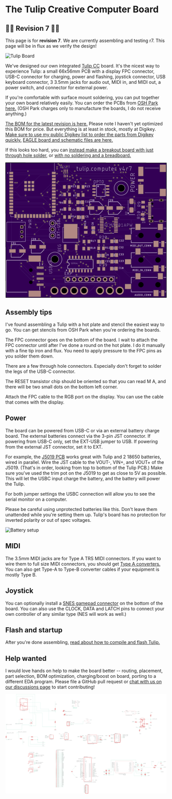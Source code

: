 # The Tulip Creative Computer Board

##  🌈🌈 Revision 7 🌈🌈
This page is for **revision 7**. We are currently assembling and testing r7. This page will be in flux as we verify the design! 

![Tulip Board](UPDATE_THIS)

We've designed our own integrated [Tulip CC](../README.md) board. It's the nicest way to experience Tulip: a small 66x56mm PCB with a display FPC connector, USB-C connector for charging, power and flashing, joystick connector, USB keyboard connector, 3 3.5mm jacks for audio out, MIDI in, and MIDI out, a power switch, and connector for external power. 

If you're comfortable with surface mount soldering, you can put together your own board relatively easily. You can order the PCBs from [OSH Park here.](UPDATE_THIS) (OSH Park charges only to manufacture the boards, I do not receive anything.)

[The BOM for the latest revision is here.](https://github.com/bwhitman/tulipcc/blob/main/docs/pcbs/tulip4_board_v4r7/tulip_board_bom.csv) Please note I haven't yet optimized this BOM for price. But everything is at least in stock, mostly at Digikey. [Make sure to use my public Digikey list to order the parts from Digikey quickly.](https://www.digikey.com/en/mylists/list/ZB5IAQSM2O) [EAGLE board and schematic files are here.](https://github.com/bwhitman/tulipcc/tree/main/docs/pcbs/tulip4_board_v4r7) 

If this looks too hard, you can [instead make a breakout board with just through hole solder](tulip_breakout.md), or [with no soldering and a breadboard.](tulip_breadboard.md)

![Tulip Board](https://raw.githubusercontent.com/bwhitman/tulipcc/main/docs/pics/board_r7.png)


## Assembly tips

I've found assembling a Tulip with a hot plate and stencil the easiest way to go. You can get stencils from OSH Park when you're ordering the boards. 

The FPC connector goes on the bottom of the board. I wait to attach the FPC connector until after I've done a round on the hot plate. I do it manually with a fine tip iron and flux. You need to apply pressure to the FPC pins as you solder them down. 

There are a few through hole connectors. Especially don't forget to solder the legs of the USB-C connector.

The RESET transistor chip should be oriented so that you can read M A, and there will be two small dots on the bottom left corner. 

Attach the FPC cable to the RGB port on the display. You can use the cable that comes with the display.


## Power

The board can be powered from USB-C or via an external battery charge board. The external batteries connect via the 3-pin JST connector. If powering from USB-C only, set the EXT-USB jumper to USB. If powering from the external JST connector, set it to EXT.

For example, the [J5019 PCB](https://www.amazon.com/dp/B08GWTBD3T?th=1) works great with Tulip and 2 18650 batteries, wired in parallel. Wire the JST cable to the VOUT-, VIN+, and VOUT+ of the J5019. (That's in order, looking from top to bottom of the Tulip PCB.) Make sure you've used the trim pot on the J5019 to get as close to 5V as possible. This will let the USBC input charge the battery, and the battery will power the Tulip.

For both jumper settings the USBC connection will allow you to see the serial monitor on a computer.

Please be careful using unprotected batteries like this. Don't leave them unattended while you're setting them up. Tulip's board has no protection for inverted polarity or out of spec voltages.

![Battery setup](UPDATE_THIS)

## MIDI

The 3.5mm MIDI jacks are for Type A TRS MIDI connectors. If you want to wire them to full size MIDI connectors, you should get [Type A converters.](https://www.amazon.com/ZAWDIO-Breakout-LittleBits-Female-Electribe/dp/B08WHSP7ZL/) You can also get Type-A to Type-B converter cables if your equipment is mostly Type B. 

## Joystick

You can optionally install a [SNES gamepad connector](https://www.zedlabz.com/products/zedlabz-7-pin-90-degree-female-controller-connector-port-for-nintendo-snes-console-2-pack-grey?_pos=2&_sid=c482be32b&_ss=r) on the bottom of the board. You can also use the CLOCK, DATA and LATCH pins to connect your own controller of any similar type (NES will work as well.) 


## Flash and startup

After you're done assembling, [read about how to compile and flash Tulip.](tulip_flashing.md)


## Help wanted

I would love hands on help to make the board better -- routing, placement, part selection, BOM optimization, charging/boost on board, porting to a different EDA program. Please file a GitHub pull request or [chat with us on our discussions page](https://github.com/bwhitman/tulipcc/discussions) to start contributing!


![Schematic](https://raw.githubusercontent.com/bwhitman/tulipcc/main/docs/pcbs/tulip4_board_v4r7/schematic.png)






